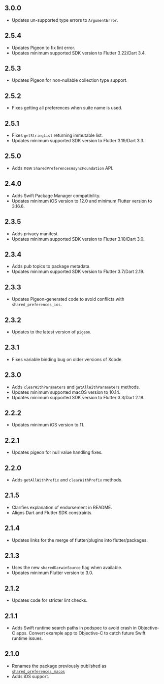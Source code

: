 ## 3.0.0

* Updates un-supported type errors to `ArgumentError`.

## 2.5.4

* Updates Pigeon to fix lint error.
* Updates minimum supported SDK version to Flutter 3.22/Dart 3.4.

## 2.5.3

* Updates Pigeon for non-nullable collection type support.

## 2.5.2

* Fixes getting all preferences when suite name is used.

## 2.5.1

* Fixes `getStringList` returning immutable list.
* Updates minimum supported SDK version to Flutter 3.19/Dart 3.3.

## 2.5.0

* Adds new `SharedPreferencesAsyncFoundation` API.

## 2.4.0

* Adds Swift Package Manager compatibility.
* Updates minimum iOS version to 12.0 and minimum Flutter version to 3.16.6.

## 2.3.5

* Adds privacy manifest.
* Updates minimum supported SDK version to Flutter 3.10/Dart 3.0.

## 2.3.4

* Adds pub topics to package metadata.
* Updates minimum supported SDK version to Flutter 3.7/Dart 2.19.

## 2.3.3

* Updates Pigeon-generated code to avoid conflicts with `shared_preferences_ios`.

## 2.3.2

* Updates to the latest version of `pigeon`.

## 2.3.1

* Fixes variable binding bug on older versions of Xcode.

## 2.3.0

* Adds `clearWithParameters` and `getAllWithParameters` methods.
* Updates minimum supported macOS version to 10.14.
* Updates minimum supported SDK version to Flutter 3.3/Dart 2.18.

## 2.2.2

* Updates minimum iOS version to 11.

## 2.2.1

* Updates pigeon for null value handling fixes.

## 2.2.0

* Adds `getAllWithPrefix` and `clearWithPrefix` methods.

## 2.1.5

* Clarifies explanation of endorsement in README.
* Aligns Dart and Flutter SDK constraints.

## 2.1.4

* Updates links for the merge of flutter/plugins into flutter/packages.

## 2.1.3

* Uses the new `sharedDarwinSource` flag when available.
* Updates minimum Flutter version to 3.0.

## 2.1.2

* Updates code for stricter lint checks.

## 2.1.1

* Adds Swift runtime search paths in podspec to avoid crash in Objective-C apps.
  Convert example app to Objective-C to catch future Swift runtime issues.

## 2.1.0

* Renames the package previously published as
  [`shared_preferences_macos`](https://pub.dev/packages/shared_preferences_macos)
* Adds iOS support.
